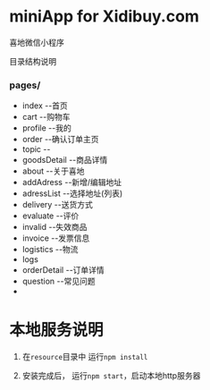 # miniApp for Xidibuy.com
喜地微信小程序

目录结构说明
### pages/
* index        --首页
* cart        --购物车
* profile        --我的
* order        --确认订单主页
* topic        --
* goodsDetail        --商品详情
* about        --关于喜地
* addAdress        --新增/编辑地址
* adressList        --选择地址(列表)
* delivery        --送货方式
* evaluate        --评价
* invalid        --失效商品
* invoice        --发票信息
* logistics        --物流
* logs        
* orderDetail       --订单详情 
* question        --常见问题
* 


# 本地服务说明

1. 在```resource```目录中 运行```npm install```

2. 安装完成后， 运行```npm start```，启动本地http服务器